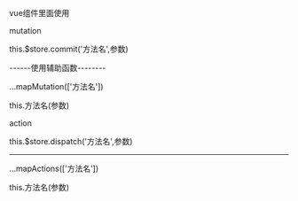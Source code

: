 vue组件里面使用

mutation   

this.$store.commit('方法名',参数)

------使用辅助函数--------

...mapMutation(['方法名'])

this.方法名(参数)


action

this.$store.dispatch('方法名',参数)


-------------------


...mapActions(['方法名'])

this.方法名(参数)
